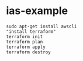 # ias-example

    sudo apt-get install awscli
    "install terraform"
    terraform init
    terraform plan
    terraform apply
    terraform destroy